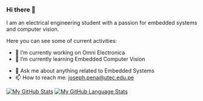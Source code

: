 ### Hi there 👋
I am an electrical engineering student with a passion for embedded systems and computer vision.

Here you can see some of current activities:
- 🔭 I’m currently working on Omni Electronica
- 🌱 I’m currently learning Embedded Computer Vision
<!-- - 👯 I’m looking to collaborate on ... -->
<!-- - 🤔 I’m looking for help with ...-->
- 💬 Ask me about anything related to Embedded Systems
- 📫 How to reach me: joseph.pena@utec.edu.pe
<!-- - 😄 Pronouns: ... -->
<!-- - ⚡ Fun fact: -->

<!--
**JosephPenaQuino/JosephPenaQuino** is a ✨ _special_ ✨ repository because its `README.md` (this file) appears on your GitHub profile.

Here are some ideas to get you started:

- 🔭 I’m currently working on ...
- 🌱 I’m currently learning ...
- 👯 I’m looking to collaborate on ...
- 🤔 I’m looking for help with ...
- 💬 Ask me about ...
- 📫 How to reach me: ...
- 😄 Pronouns: ...
- ⚡ Fun fact: ...
-->

[![My GitHub Stats](https://github-readme-stats.vercel.app/api/?username=jasongaylord&count_private=true&theme=tokyonight&showicons=true)]()
[![My GitHub Language Stats](https://github-readme-stats.vercel.app/api/top-langs/?username=jasongaylord&langs_count=5&theme=tokyonight)]()
